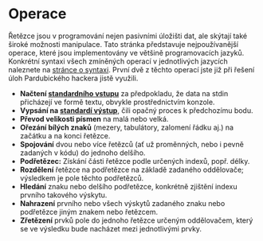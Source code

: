 # Operace

Řetězce jsou v programování nejen pasivními úložišti dat, ale skýtají také široké možnosti manipulace. Tato stránka
představuje nejpoužívanější operace, které jsou implementovány ve většině programovacích jazyků. Konkrétní syntaxi všech
zmíněných operací v jednotlivých jazycích naleznete na [stránce o syntaxi](/studijni-materialy/08-retezce/03-syntaxe).
První dvě z těchto operací jste již při řešení úloh Pardubického hackera jistě využili.

- **Načtení [standardního vstupu](/studijni-materialy/02-standardni-vstup-a-vystup)** za předpokladu, že data na stdin
  přicházejí ve formě textu, obvykle prostřednictvím konzole.
- **Vypsání na [standardí výstup](/studijni-materialy/02-standardni-vstup-a-vystup)**, čili opačný proces k předchozímu
  bodu.
- **Převod velikosti písmen** na malá nebo velká.
- **Ořezání bílých znaků** (mezery, tabulátory, zalomení řádku aj.) na začátku a na konci řetězce.
- **Spojování** dvou nebo více řetězců (ať už proměnných, nebo i pevně zadaných v kódu) do jednoho delšího.
- **Podřetězec:** Získání části řetězce podle určených indexů, popř. délky.
- **Rozdělení** řetězce na podřetězce na základě zadaného oddělovače; výsledkem je pole těchto podřetězců.
- **Hledání** znaku nebo delšího podřetězce, konkrétně zjištění indexu prvního takového výskytu.
- **Nahrazení** prvního nebo všech výskytů zadaného znaku nebo podřetězce jiným znakem nebo řetězcem.
- **Zřetězení** prvků pole do jednoho řetězce určeným oddělovačem, který se ve výsledku bude nacházet mezi jednotlivými prvky.
